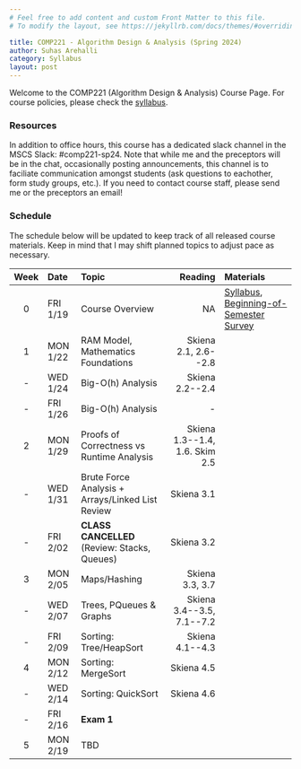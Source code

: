 ```yaml
---
# Feel free to add content and custom Front Matter to this file.
# To modify the layout, see https://jekyllrb.com/docs/themes/#overriding-theme-defaults

title: COMP221 - Algorithm Design & Analysis (Spring 2024) 
author: Suhas Arehalli
category: Syllabus
layout: post
---
```


Welcome to the COMP221 (Algorithm Design & Analysis) Course Page. For course policies, please check the [syllabus](https://docs.google.com/document/d/1JmHjZyhxpJ14jmWKvz0pmMYYLHjADHfDV1QcbTnYOQY/edit?usp=sharing). 


### Resources
In addition to office hours, this course has a dedicated slack channel in the MSCS Slack: #comp221-sp24. Note that while me and the preceptors will be in the chat, occasionally posting announcements, this channel is to faciliate communication amongst students (ask questions to eachother, form study groups, etc.). If you need to contact course staff, please send me or the preceptors an email! 

### Schedule
The schedule below will be updated to keep track of all released course materials. Keep in mind that I may shift planned topics to adjust pace as necessary. 

<div class="table-wrapper" markdown="block">

| Week | Date | Topic | Reading | Materials |
| :-: | :- | :- | -: | :- |
| 0 | FRI 1/19 | Course Overview | NA |[Syllabus](https://docs.google.com/document/d/1JmHjZyhxpJ14jmWKvz0pmMYYLHjADHfDV1QcbTnYOQY/edit?usp=sharing), [Beginning-of-Semester Survey](https://docs.google.com/forms/d/e/1FAIpQLSfex1kUIEJ44Pk1jZ8UwHIWSo-bhEgpNAOZdeKqfVCjUUpKAg/viewform?usp=sf_link) |
| 1 | MON 1/22 | RAM Model, Mathematics Foundations | Skiena 2.1, 2.6--2.8  |  |
| - | WED 1/24 | Big-O(h) Analysis  | Skiena 2.2--2.4 |  |
| - | FRI 1/26 | Big-O(h) Analysis  | -  |  |
| 2 | MON 1/29 | Proofs of Correctness vs Runtime Analysis | Skiena 1.3--1.4, 1.6. Skim 2.5  |  |
| - | WED 1/31 | Brute Force Analysis + Arrays/Linked List Review | Skiena 3.1 |  |
| - | FRI 2/02 | **CLASS CANCELLED** (Review: Stacks, Queues)  | Skiena 3.2 |  |
| 3 | MON 2/05 | Maps/Hashing  | Skiena 3.3, 3.7  |  |
| - | WED 2/07 | Trees, PQueues & Graphs | Skiena 3.4--3.5, 7.1--7.2  |  |
| - | FRI 2/09 | Sorting: Tree/HeapSort | Skiena 4.1--4.3 |  |
| 4 | MON 2/12 | Sorting: MergeSort | Skiena 4.5  |  |
| - | WED 2/14 | Sorting: QuickSort | Skiena 4.6 |  |
| - | FRI 2/16 | **Exam 1** |  |  |
| 5 | MON 2/19 | TBD |  |  |

</div> 
